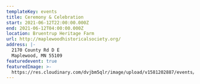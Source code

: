 ```yaml
---
templateKey: events
title: Ceremony & Celebration
start: 2021-06-12T22:00:00.000Z
end: 2021-06-12T04:00:00.000Z
location: Bruentrup Heritage Farm
url: http://maplewoodhistoricalsociety.org/
address: |-
  2170 County Rd D E
  Maplewood, MN 55109
featuredevent: true
featuredImage: >-
  https://res.cloudinary.com/dvjbm5qlr/image/upload/v1581202887/events/IMG_20190906_094722_zr8l7s.jpg
---
```


